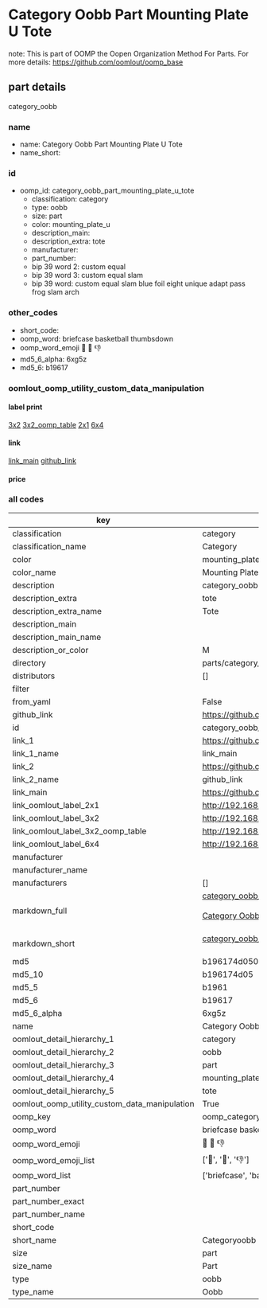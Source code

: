 # Category Oobb Part Mounting Plate U Tote  

note: This is part of OOMP the Oopen Organization Method For Parts. For more details: https://github.com/oomlout/oomp_base

##  part details



category_oobb

### name
* name: Category Oobb Part Mounting Plate U Tote
* name_short: 
### id
* oomp_id: category_oobb_part_mounting_plate_u_tote
  * classification: category
  * type: oobb
  * size: part
  * color: mounting_plate_u
  * description_main: 
  * description_extra: tote
  * manufacturer: 
  * part_number: 
  * bip 39 word 2: custom equal
  * bip 39 word 3: custom equal slam
  * bip 39 word: custom equal slam blue foil eight unique adapt pass frog slam arch

### other_codes
* short_code: 
* oomp_word: briefcase basketball thumbsdown
* oomp_word_emoji :briefcase: :basketball: :thumbsdown:
* md5_6_alpha: 6xg5z
* md5_6: b19617






### oomlout_oomp_utility_custom_data_manipulation
#### label print
[3x2](http://192.168.1.245:1112/?label=oomp%206xg5z)
[3x2_oomp_table](http://192.168.1.107:1112/?label=oomp%206xg5z)
[2x1](http://192.168.1.242:1112/?label=oomp%206xg5z)
[6x4](http://192.168.1.55:1112/?label=oomp%206xg5z)    

#### link

[link_main](https://github.com/oomlout/oomlout_oomp_current_version_messy/tree/main/parts/category_oobb_part_mounting_plate_u_tote) [github_link](https://github.com/oomlout/oomlout_oomp_part_src/tree/main/parts/category_oobb_part_mounting_plate_u_tote)                             

#### price







### all codes 
| key | value |  
| --- | --- |  
| classification | category |  
| classification_name | Category |  
| color | mounting_plate_u |  
| color_name | Mounting Plate U |  
| description | category_oobb |  
| description_extra | tote |  
| description_extra_name | Tote |  
| description_main |  |  
| description_main_name |  |  
| description_or_color | M  |  
| directory | parts/category_oobb_part_mounting_plate_u_tote |  
| distributors | [] |  
| filter |  |  
| from_yaml | False |  
| github_link | https://github.com/oomlout/oomlout_oomp_part_src/tree/main/parts/category_oobb_part_mounting_plate_u_tote |  
| id | category_oobb_part_mounting_plate_u_tote |  
| link_1 | https://github.com/oomlout/oomlout_oomp_current_version_messy/tree/main/parts/category_oobb_part_mounting_plate_u_tote |  
| link_1_name | link_main |  
| link_2 | https://github.com/oomlout/oomlout_oomp_part_src/tree/main/parts/category_oobb_part_mounting_plate_u_tote |  
| link_2_name | github_link |  
| link_main | https://github.com/oomlout/oomlout_oomp_current_version_messy/tree/main/parts/category_oobb_part_mounting_plate_u_tote |  
| link_oomlout_label_2x1 | http://192.168.1.242:1112/?label=oomp%206xg5z |  
| link_oomlout_label_3x2 | http://192.168.1.245:1112/?label=oomp%206xg5z |  
| link_oomlout_label_3x2_oomp_table | http://192.168.1.107:1112/?label=oomp%206xg5z |  
| link_oomlout_label_6x4 | http://192.168.1.55:1112/?label=oomp%206xg5z |  
| manufacturer |  |  
| manufacturer_name |  |  
| manufacturers | [] |  
| markdown_full | [category_oobb_part_mounting_plate_u_tote](https://github.com/oomlout/oomlout_oomp_current_version_messy/tree/main/parts/category_oobb_part_mounting_plate_u_tote)<br>[](https://github.com/oomlout/oomlout_oomp_current_version_messy/tree/main/parts/category_oobb_part_mounting_plate_u_tote)<br>[Category Oobb Part Mounting Plate U Tote](https://github.com/oomlout/oomlout_oomp_current_version_messy/tree/main/parts/category_oobb_part_mounting_plate_u_tote)<br><br> |  
| markdown_short | [category_oobb_part_mounting_plate_u_tote](https://github.com/oomlout/oomlout_oomp_current_version_messy/tree/main/parts/category_oobb_part_mounting_plate_u_tote)<br><br> |  
| md5 | b196174d05031db11bad3185961301b4 |  
| md5_10 | b196174d05 |  
| md5_5 | b1961 |  
| md5_6 | b19617 |  
| md5_6_alpha | 6xg5z |  
| name | Category Oobb Part Mounting Plate U Tote |  
| oomlout_detail_hierarchy_1 | category |  
| oomlout_detail_hierarchy_2 | oobb |  
| oomlout_detail_hierarchy_3 | part |  
| oomlout_detail_hierarchy_4 | mounting_plate_u |  
| oomlout_detail_hierarchy_5 | tote |  
| oomlout_oomp_utility_custom_data_manipulation | True |  
| oomp_key | oomp_category_oobb_part_mounting_plate_u_tote |  
| oomp_word | briefcase basketball thumbsdown |  
| oomp_word_emoji | :briefcase: :basketball: :thumbsdown: |  
| oomp_word_emoji_list | [':briefcase:', ':basketball:', ':thumbsdown:'] |  
| oomp_word_list | ['briefcase', 'basketball', 'thumbsdown'] |  
| part_number |  |  
| part_number_exact |  |  
| part_number_name |  |  
| short_code |  |  
| short_name | Categoryoobb |  
| size | part |  
| size_name | Part |  
| type | oobb |  
| type_name | Oobb |  
